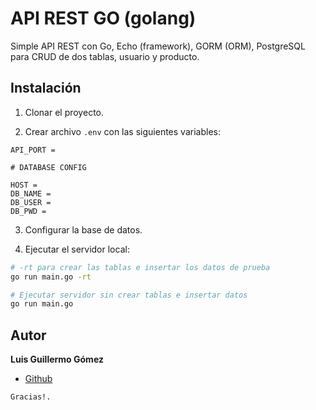# API REST GO (golang)

Simple API REST con Go, Echo (framework), GORM (ORM), PostgreSQL para CRUD de dos tablas, usuario y producto.

## Instalación

1. Clonar el proyecto.

2. Crear archivo `.env` con las siguientes variables:
```
API_PORT =

# DATABASE CONFIG

HOST =
DB_NAME =
DB_USER =
DB_PWD =
```

3. Configurar la base de datos.

4. Ejecutar el servidor local:
```bash
# -rt para crear las tablas e insertar los datos de prueba
go run main.go -rt

# Ejecutar servidor sin crear tablas e insertar datos
go run main.go
```

## Autor

**Luis Guillermo Gómez**  
- [Github](https://github.com/luisgomez29)

`Gracias!.`